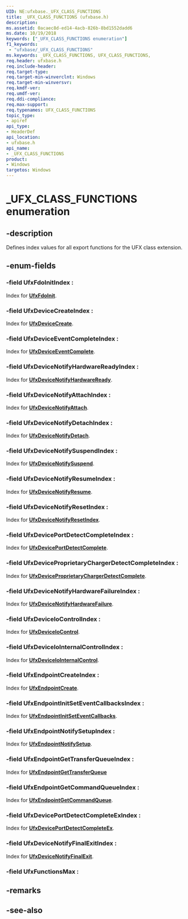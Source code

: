 ```yaml
---
UID: NE:ufxbase._UFX_CLASS_FUNCTIONS
title: _UFX_CLASS_FUNCTIONS (ufxbase.h)
description: 
ms.assetid: 0acaec8d-ed14-4acb-826b-8bd1552dadd6
ms.date: 10/19/2018
keywords: ["_UFX_CLASS_FUNCTIONS enumeration"]
f1_keywords:
 - "ufxbase/_UFX_CLASS_FUNCTIONS"
ms.keywords: _UFX_CLASS_FUNCTIONS, UFX_CLASS_FUNCTIONS, 
req.header: ufxbase.h
req.include-header:
req.target-type:
req.target-min-winverclnt: Windows
req.target-min-winversvr:
req.kmdf-ver:
req.umdf-ver:
req.ddi-compliance:
req.max-support:
req.typenames: UFX_CLASS_FUNCTIONS
topic_type: 
- apiref
api_type: 
- HeaderDef
api_location:
- ufxbase.h
api_name: 
- _UFX_CLASS_FUNCTIONS
product:
- Windows
targetos: Windows
---
```


# _UFX_CLASS_FUNCTIONS enumeration

## -description
Defines index values for all export functions for the UFX class extension.


## -enum-fields

### -field UfxFdoInitIndex : 

Index for [**UfxFdoInit**](../ufxclient/nf-ufxclient-ufxfdoinit.md).

### -field UfxDeviceCreateIndex : 

Index for [**UfxDeviceCreate**](../ufxclient/nf-ufxclient-ufxdevicecreate.md).

### -field UfxDeviceEventCompleteIndex : 

Index for [**UfxDeviceEventComplete**](../ufxclient/nf-ufxclient-ufxdeviceeventcomplete.md).

### -field UfxDeviceNotifyHardwareReadyIndex : 

Index for [**UfxDeviceNotifyHardwareReady**](../ufxclient/nf-ufxclient-ufxdevicenotifyhardwareready.md).

### -field UfxDeviceNotifyAttachIndex : 

Index for [**UfxDeviceNotifyAttach**](../ufxclient/nf-ufxclient-ufxdevicenotifyreset.md).

### -field UfxDeviceNotifyDetachIndex : 

Index for [**UfxDeviceNotifyDetach**](../ufxclient/nf-ufxclient-ufxdevicenotifydetach.md).

### -field UfxDeviceNotifySuspendIndex : 

Index for [**UfxDeviceNotifySuspend**](../ufxclient/nf-ufxclient-ufxdevicenotifysuspend.md).

### -field UfxDeviceNotifyResumeIndex : 

Index for [**UfxDeviceNotifyResume**](../ufxclient/nf-ufxclient-ufxdevicenotifyresume.md).

### -field UfxDeviceNotifyResetIndex : 

Index for [**UfxDeviceNotifyResetIndex**](../ufxclient/nf-ufxclient-ufxdevicenotifyreset.md).

### -field UfxDevicePortDetectCompleteIndex : 

Index for [**UfxDevicePortDetectComplete**](../ufxclient/nf-ufxclient-ufxdeviceportdetectcomplete.md).

### -field UfxDeviceProprietaryChargerDetectCompleteIndex : 

Index for [**UfxDeviceProprietaryChargerDetectComplete**](../ufxclient/nf-ufxclient-ufxdeviceproprietarychargerdetectcomplete.md).

### -field UfxDeviceNotifyHardwareFailureIndex : 

Index for [**UfxDeviceNotifyHardwareFailure**](../ufxclient/nf-ufxclient-ufxdevicenotifyhardwarefailure.md).

### -field UfxDeviceIoControlIndex : 

Index for [**UfxDeviceIoControl**](../ufxclient/nf-ufxclient-ufxdeviceiocontrol.md).

### -field UfxDeviceIoInternalControlIndex : 

Index for [**UfxDeviceIoInternalControl**](../ufxclient/nf-ufxclient-ufxdeviceiointernalcontrol.md).

### -field UfxEndpointCreateIndex : 

Index for [**UfxEndpointCreate**](../ufxclient/nf-ufxclient-ufxendpointcreate.md).

### -field UfxEndpointInitSetEventCallbacksIndex : 

Index for [**UfxEndpointInitSetEventCallbacks**](../ufxclient/nf-ufxclient-ufxendpointinitseteventcallbacks.md).

### -field UfxEndpointNotifySetupIndex : 

Index for [**UfxEndpointNotifySetup**](../ufxclient/nf-ufxclient-ufxendpointnotifysetup.md).

### -field UfxEndpointGetTransferQueueIndex : 

Index for [**UfxEndpointGetTransferQueue**](../ufxclient/nf-ufxclient-ufxendpointgettransferqueue.md)

### -field UfxEndpointGetCommandQueueIndex : 

Index for [**UfxEndpointGetCommandQueue**](../ufxclient/nf-ufxclient-ufxendpointgetcommandqueue.md).

### -field UfxDevicePortDetectCompleteExIndex : 

Index for [**UfxDevicePortDetectCompleteEx**](../ufxclient/nf-ufxclient-ufxdeviceportdetectcompleteex.md).

### -field UfxDeviceNotifyFinalExitIndex : 

Index for [**UfxDeviceNotifyFinalExit**](../ufxclient/nf-ufxclient-ufxdevicenotifyfinalexit.md).

### -field UfxFunctionsMax : 

## -remarks

## -see-also
